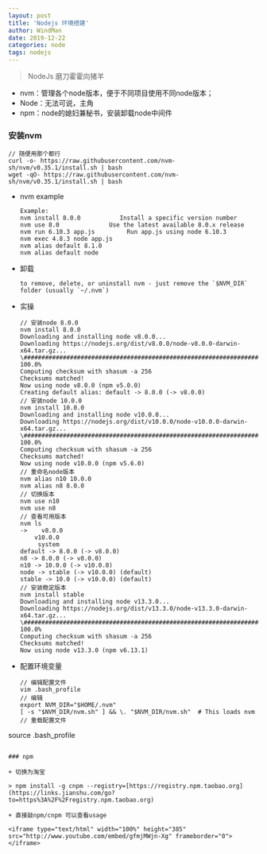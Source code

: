 ```yaml
---
layout: post
title: 'Nodejs 环境搭建'
author: WindMan
date: 2019-12-22
categories: node
tags: nodejs 
---
```


> NodeJs 磨刀霍霍向猪羊

+ nvm：管理各个node版本，便于不同项目使用不同node版本；
+ Node：无法可说，主角
+ npm：node的媳妇兼秘书，安装卸载node中间件

### 安装nvm

```
// 随便用那个都行
curl -o- https://raw.githubusercontent.com/nvm-sh/nvm/v0.35.1/install.sh | bash
wget -qO- https://raw.githubusercontent.com/nvm-sh/nvm/v0.35.1/install.sh | bash
```

+ nvm example

  ```
  Example:
  nvm install 8.0.0           Install a specific version number
  nvm use 8.0              Use the latest available 8.0.x release
  nvm run 6.10.3 app.js         Run app.js using node 6.10.3
  nvm exec 4.8.3 node app.js      
  nvm alias default 8.1.0       
  nvm alias default node
  ```

+ 卸载

  ```
  to remove, delete, or uninstall nvm - just remove the `$NVM_DIR` folder (usually `~/.nvm`)
  ```

  

+ 实操

  ```
  // 安装node 8.0.0
  nvm install 8.0.0
  Downloading and installing node v8.0.0...
  Downloading https://nodejs.org/dist/v8.0.0/node-v8.0.0-darwin-x64.tar.gz...
  \############################################################################################# 100.0%
  Computing checksum with shasum -a 256
  Checksums matched!
  Now using node v8.0.0 (npm v5.0.0)
  Creating default alias: default -> 8.0.0 (-> v8.0.0)
  // 安装node 10.0.0
  nvm install 10.0.0
  Downloading and installing node v10.0.0...
  Downloading https://nodejs.org/dist/v10.0.0/node-v10.0.0-darwin-x64.tar.gz...
  \############################################################################################# 100.0%
  Computing checksum with shasum -a 256
  Checksums matched!
  Now using node v10.0.0 (npm v5.6.0)
  // 重命名node版本
  nvm alias n10 10.0.0
  nvm alias n8 8.0.0
  // 切换版本
  nvm use n10
  nvm use n8
  // 查看可用版本
  nvm ls
  ->    v8.0.0
  ​    v10.0.0
  ​     system
  default -> 8.0.0 (-> v8.0.0)
  n8 -> 8.0.0 (-> v8.0.0)
  n10 -> 10.0.0 (-> v10.0.0)
  node -> stable (-> v10.0.0) (default)
  stable -> 10.0 (-> v10.0.0) (default)
  // 安装稳定版本
  nvm install stable
  Downloading and installing node v13.3.0...
  Downloading https://nodejs.org/dist/v13.3.0/node-v13.3.0-darwin-x64.tar.gz...
  \############################################################################################# 100.0%
  Computing checksum with shasum -a 256
  Checksums matched!
  Now using node v13.3.0 (npm v6.13.1)
  ```

  

+ 配置环境变量

  ```
  // 编辑配置文件
  vim .bash_profile
  // 编辑
  export NVM_DIR="$HOME/.nvm"
  [ -s "$NVM_DIR/nvm.sh" ] && \. "$NVM_DIR/nvm.sh"  # This loads nvm
  // 重载配置文件
source .bash_profile
  ```

  ### npm

+ 切换为淘宝

  > npm install -g cnpm --registry=[https://registry.npm.taobao.org](https://links.jianshu.com/go?to=https%3A%2F%2Fregistry.npm.taobao.org)

  + 直接敲npm/cnpm 可以查看usage

<iframe type="text/html" width="100%" height="385" src="http://www.youtube.com/embed/gfmjMWjn-Xg" frameborder="0"></iframe>
